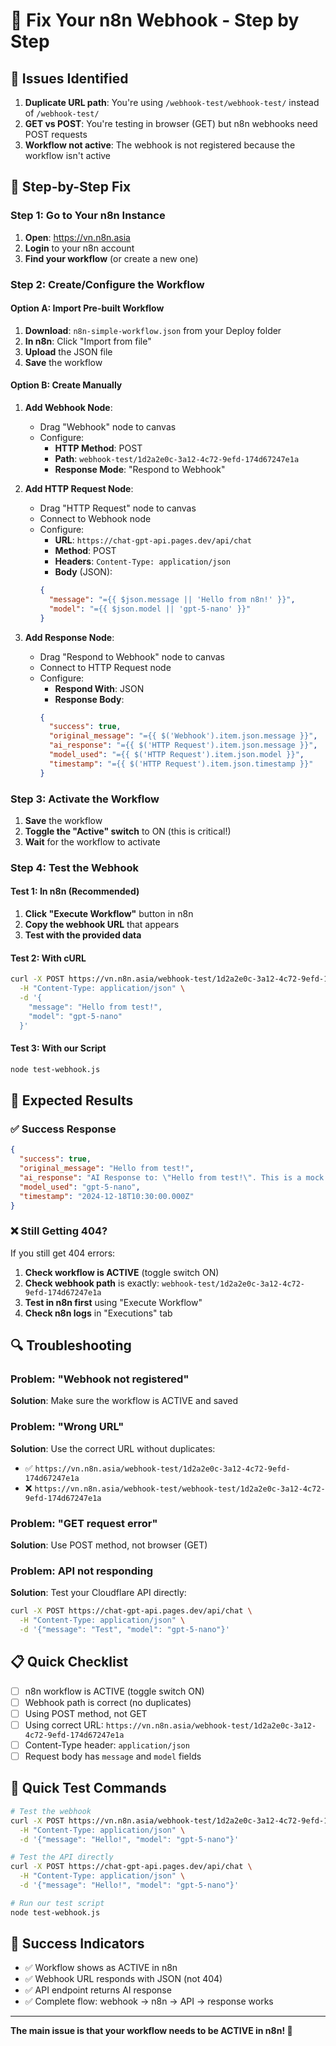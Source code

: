 # 🔧 Fix Your n8n Webhook - Step by Step

## 🚨 Issues Identified

1. **Duplicate URL path**: You're using `/webhook-test/webhook-test/` instead of `/webhook-test/`
2. **GET vs POST**: You're testing in browser (GET) but n8n webhooks need POST requests
3. **Workflow not active**: The webhook is not registered because the workflow isn't active

## 🚀 Step-by-Step Fix

### Step 1: Go to Your n8n Instance
1. **Open**: https://vn.n8n.asia
2. **Login** to your n8n account
3. **Find your workflow** (or create a new one)

### Step 2: Create/Configure the Workflow

#### Option A: Import Pre-built Workflow
1. **Download**: `n8n-simple-workflow.json` from your Deploy folder
2. **In n8n**: Click "Import from file"
3. **Upload** the JSON file
4. **Save** the workflow

#### Option B: Create Manually
1. **Add Webhook Node**:
   - Drag "Webhook" node to canvas
   - Configure:
     - **HTTP Method**: POST
     - **Path**: `webhook-test/1d2a2e0c-3a12-4c72-9efd-174d67247e1a`
     - **Response Mode**: "Respond to Webhook"

2. **Add HTTP Request Node**:
   - Drag "HTTP Request" node to canvas
   - Connect to Webhook node
   - Configure:
     - **URL**: `https://chat-gpt-api.pages.dev/api/chat`
     - **Method**: POST
     - **Headers**: `Content-Type: application/json`
     - **Body** (JSON):
     ```json
     {
       "message": "={{ $json.message || 'Hello from n8n!' }}",
       "model": "={{ $json.model || 'gpt-5-nano' }}"
     }
     ```

3. **Add Response Node**:
   - Drag "Respond to Webhook" node to canvas
   - Connect to HTTP Request node
   - Configure:
     - **Respond With**: JSON
     - **Response Body**:
     ```json
     {
       "success": true,
       "original_message": "={{ $('Webhook').item.json.message }}",
       "ai_response": "={{ $('HTTP Request').item.json.message }}",
       "model_used": "={{ $('HTTP Request').item.json.model }}",
       "timestamp": "={{ $('HTTP Request').item.json.timestamp }}"
     }
     ```

### Step 3: Activate the Workflow
1. **Save** the workflow
2. **Toggle the "Active" switch** to ON (this is critical!)
3. **Wait** for the workflow to activate

### Step 4: Test the Webhook

#### Test 1: In n8n (Recommended)
1. **Click "Execute Workflow"** button in n8n
2. **Copy the webhook URL** that appears
3. **Test with the provided data**

#### Test 2: With cURL
```bash
curl -X POST https://vn.n8n.asia/webhook-test/1d2a2e0c-3a12-4c72-9efd-174d67247e1a \
  -H "Content-Type: application/json" \
  -d '{
    "message": "Hello from test!",
    "model": "gpt-5-nano"
  }'
```

#### Test 3: With our Script
```bash
node test-webhook.js
```

## 🎯 Expected Results

### ✅ Success Response
```json
{
  "success": true,
  "original_message": "Hello from test!",
  "ai_response": "AI Response to: \"Hello from test!\". This is a mock response...",
  "model_used": "gpt-5-nano",
  "timestamp": "2024-12-18T10:30:00.000Z"
}
```

### ❌ Still Getting 404?
If you still get 404 errors:

1. **Check workflow is ACTIVE** (toggle switch ON)
2. **Check webhook path** is exactly: `webhook-test/1d2a2e0c-3a12-4c72-9efd-174d67247e1a`
3. **Test in n8n first** using "Execute Workflow"
4. **Check n8n logs** in "Executions" tab

## 🔍 Troubleshooting

### Problem: "Webhook not registered"
**Solution**: Make sure the workflow is ACTIVE and saved

### Problem: "Wrong URL"
**Solution**: Use the correct URL without duplicates:
- ✅ `https://vn.n8n.asia/webhook-test/1d2a2e0c-3a12-4c72-9efd-174d67247e1a`
- ❌ `https://vn.n8n.asia/webhook-test/webhook-test/1d2a2e0c-3a12-4c72-9efd-174d67247e1a`

### Problem: "GET request error"
**Solution**: Use POST method, not browser (GET)

### Problem: API not responding
**Solution**: Test your Cloudflare API directly:
```bash
curl -X POST https://chat-gpt-api.pages.dev/api/chat \
  -H "Content-Type: application/json" \
  -d '{"message": "Test", "model": "gpt-5-nano"}'
```

## 📋 Quick Checklist

- [ ] n8n workflow is ACTIVE (toggle switch ON)
- [ ] Webhook path is correct (no duplicates)
- [ ] Using POST method, not GET
- [ ] Using correct URL: `https://vn.n8n.asia/webhook-test/1d2a2e0c-3a12-4c72-9efd-174d67247e1a`
- [ ] Content-Type header: `application/json`
- [ ] Request body has `message` and `model` fields

## 🚀 Quick Test Commands

```bash
# Test the webhook
curl -X POST https://vn.n8n.asia/webhook-test/1d2a2e0c-3a12-4c72-9efd-174d67247e1a \
  -H "Content-Type: application/json" \
  -d '{"message": "Hello!", "model": "gpt-5-nano"}'

# Test the API directly
curl -X POST https://chat-gpt-api.pages.dev/api/chat \
  -H "Content-Type: application/json" \
  -d '{"message": "Hello!", "model": "gpt-5-nano"}'

# Run our test script
node test-webhook.js
```

## 🎉 Success Indicators

- ✅ Workflow shows as ACTIVE in n8n
- ✅ Webhook URL responds with JSON (not 404)
- ✅ API endpoint returns AI response
- ✅ Complete flow: webhook → n8n → API → response works

---

**The main issue is that your workflow needs to be ACTIVE in n8n! 🚀**
